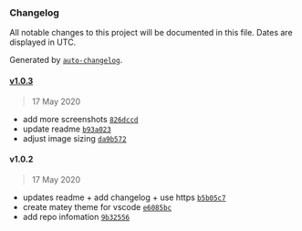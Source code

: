 ### Changelog

All notable changes to this project will be documented in this file. Dates are displayed in UTC.

Generated by [`auto-changelog`](https://github.com/CookPete/auto-changelog).

#### [v1.0.3](https://github.com/arickho/matey-vscode/compare/v1.0.2...v1.0.3)

> 17 May 2020

- add more screenshots [`826dccd`](https://github.com/arickho/matey-vscode/commit/826dccd892ce6cecceb534dc12884f36668e9ade)
- update readme [`b93a023`](https://github.com/arickho/matey-vscode/commit/b93a0231dee934c41dce560aec4b475ba921096c)
- adjust image sizing [`da9b572`](https://github.com/arickho/matey-vscode/commit/da9b5724e6baa1f0bbf1bf4905fd742ea32e0a70)

#### v1.0.2

> 17 May 2020

- updates readme + add changelog + use https [`b5b05c7`](https://github.com/arickho/matey-vscode/commit/b5b05c7e4f34fdd9d90342cf653ec9c573f3b2af)
- create matey theme for vscode [`e6085bc`](https://github.com/arickho/matey-vscode/commit/e6085bca05ebf0a380a20b870680fe6d318cab97)
- add repo infomation [`9b32556`](https://github.com/arickho/matey-vscode/commit/9b32556629623323225ccb3b404979db153d749f)
